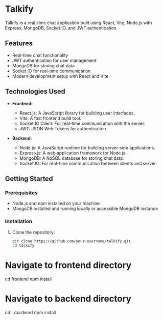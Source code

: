 # Talkify

Talkify is a real-time chat application built using React, Vite, Node.js with Express, MongoDB, Socket.IO, and JWT authentication.

## Features

- Real-time chat functionality
- JWT authentication for user management
- MongoDB for storing chat data
- Socket.IO for real-time communication
- Modern development setup with React and Vite

## Technologies Used

- **Frontend:**
  - React.js: A JavaScript library for building user interfaces.
  - Vite: A fast frontend build tool.
  - Socket.IO Client: For real-time communication with the server.
  - JWT: JSON Web Tokens for authentication.
  
- **Backend:**
  - Node.js: A JavaScript runtime for building server-side applications.
  - Express.js: A web application framework for Node.js.
  - MongoDB: A NoSQL database for storing chat data.
  - Socket.IO: For real-time communication between clients and server.

## Getting Started

### Prerequisites

- Node.js and npm installed on your machine
- MongoDB installed and running locally or accessible MongoDB instance

### Installation

1. Clone the repository:

   ```bash
   git clone https://github.com/your-username/talkify.git
   cd talkify
# Navigate to frontend directory
cd frontend
npm install

# Navigate to backend directory
cd ../backend
npm install
